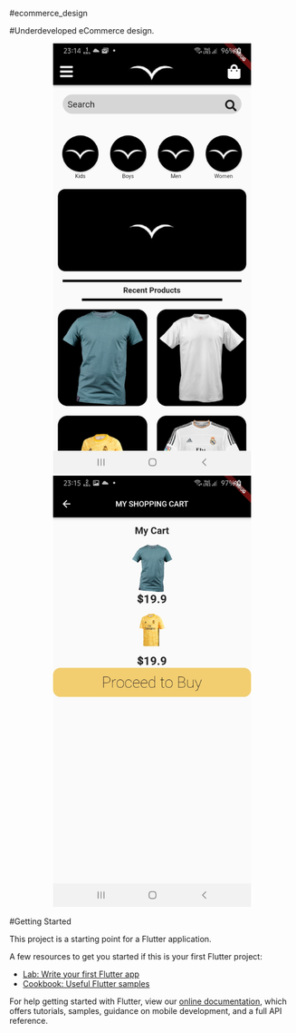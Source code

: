 #ecommerce_design

#Underdeveloped eCommerce design.

<p align="center">
  <img src="Screenshot1[1].jpg" width="350" title="hover text">
  <img src="Screenshot2[1].jpg" width="350" alt="accessibility text">
</p>
#Getting Started

This project is a starting point for a Flutter application.

A few resources to get you started if this is your first Flutter project:

- [Lab: Write your first Flutter app](https://flutter.dev/docs/get-started/codelab)
- [Cookbook: Useful Flutter samples](https://flutter.dev/docs/cookbook)

For help getting started with Flutter, view our
[online documentation](https://flutter.dev/docs), which offers tutorials,
samples, guidance on mobile development, and a full API reference.
